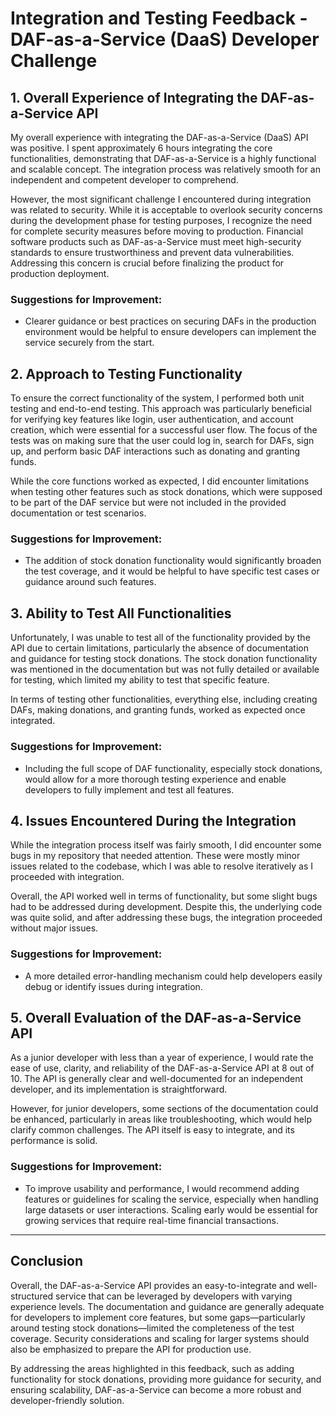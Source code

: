 # Integration and Testing Feedback - DAF-as-a-Service (DaaS) Developer Challenge

## 1. Overall Experience of Integrating the DAF-as-a-Service API

My overall experience with integrating the DAF-as-a-Service (DaaS) API was positive. I spent approximately 6 hours integrating the core functionalities, demonstrating that DAF-as-a-Service is a highly functional and scalable concept. The integration process was relatively smooth for an independent and competent developer to comprehend. 

However, the most significant challenge I encountered during integration was related to security. While it is acceptable to overlook security concerns during the development phase for testing purposes, I recognize the need for complete security measures before moving to production. Financial software products such as DAF-as-a-Service must meet high-security standards to ensure trustworthiness and prevent data vulnerabilities. Addressing this concern is crucial before finalizing the product for production deployment.

### Suggestions for Improvement:
- Clearer guidance or best practices on securing DAFs in the production environment would be helpful to ensure developers can implement the service securely from the start.

## 2. Approach to Testing Functionality

To ensure the correct functionality of the system, I performed both unit testing and end-to-end testing. This approach was particularly beneficial for verifying key features like login, user authentication, and account creation, which were essential for a successful user flow. The focus of the tests was on making sure that the user could log in, search for DAFs, sign up, and perform basic DAF interactions such as donating and granting funds.

While the core functions worked as expected, I did encounter limitations when testing other features such as stock donations, which were supposed to be part of the DAF service but were not included in the provided documentation or test scenarios.

### Suggestions for Improvement:
- The addition of stock donation functionality would significantly broaden the test coverage, and it would be helpful to have specific test cases or guidance around such features.

## 3. Ability to Test All Functionalities

Unfortunately, I was unable to test all of the functionality provided by the API due to certain limitations, particularly the absence of documentation and guidance for testing stock donations. The stock donation functionality was mentioned in the documentation but was not fully detailed or available for testing, which limited my ability to test that specific feature.

In terms of testing other functionalities, everything else, including creating DAFs, making donations, and granting funds, worked as expected once integrated. 

### Suggestions for Improvement:
- Including the full scope of DAF functionality, especially stock donations, would allow for a more thorough testing experience and enable developers to fully implement and test all features.

## 4. Issues Encountered During the Integration

While the integration process itself was fairly smooth, I did encounter some bugs in my repository that needed attention. These were mostly minor issues related to the codebase, which I was able to resolve iteratively as I proceeded with integration.

Overall, the API worked well in terms of functionality, but some slight bugs had to be addressed during development. Despite this, the underlying code was quite solid, and after addressing these bugs, the integration proceeded without major issues.

### Suggestions for Improvement:
- A more detailed error-handling mechanism could help developers easily debug or identify issues during integration. 

## 5. Overall Evaluation of the DAF-as-a-Service API

As a junior developer with less than a year of experience, I would rate the ease of use, clarity, and reliability of the DAF-as-a-Service API at 8 out of 10. The API is generally clear and well-documented for an independent developer, and its implementation is straightforward. 

However, for junior developers, some sections of the documentation could be enhanced, particularly in areas like troubleshooting, which would help clarify common challenges. The API itself is easy to integrate, and its performance is solid. 

### Suggestions for Improvement:
- To improve usability and performance, I would recommend adding features or guidelines for scaling the service, especially when handling large datasets or user interactions. Scaling early would be essential for growing services that require real-time financial transactions.

---

## Conclusion

Overall, the DAF-as-a-Service API provides an easy-to-integrate and well-structured service that can be leveraged by developers with varying experience levels. The documentation and guidance are generally adequate for developers to implement core features, but some gaps—particularly around testing stock donations—limited the completeness of the test coverage. Security considerations and scaling for larger systems should also be emphasized to prepare the API for production use.

By addressing the areas highlighted in this feedback, such as adding functionality for stock donations, providing more guidance for security, and ensuring scalability, DAF-as-a-Service can become a more robust and developer-friendly solution.
